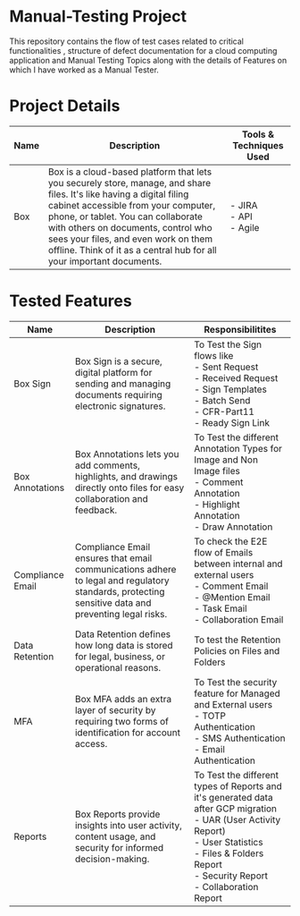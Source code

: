 # Manual-Testing Project
This repository contains the flow of test cases related to critical functionalities , structure of defect documentation for a cloud computing application and Manual Testing Topics along with the details of Features on which I have worked as a Manual Tester.

# Project Details
|  Name | Description | Tools & Techniques Used |
|----------|----------|----------|
| Box | Box is a cloud-based platform that lets you securely store, manage, and share files. It's like having a digital filing cabinet accessible from your computer, phone, or tablet. You can collaborate with others on documents, control who sees your files, and even work on them offline. Think of it as a central hub for all your important documents. | - JIRA <br> - API <br> - Agile|
# Tested Features
|  Name | Description | Responsibilitites |
|----------|----------|----------|
| Box Sign | Box Sign is a secure, digital platform for sending and managing documents requiring electronic signatures. |To Test the Sign flows like <br> - Sent Request <br> - Received Request <br> - Sign Templates <br> - Batch Send <br> - CFR-Part11 <br> - Ready Sign Link |
| Box Annotations | Box Annotations lets you add comments, highlights, and drawings directly onto files for easy collaboration and feedback. |To Test the different Annotation Types for Image and Non Image files <br> - Comment Annotation <br> - Highlight Annotation <br> - Draw Annotation |
| Compliance Email | Compliance Email ensures that email communications adhere to legal and regulatory standards, protecting sensitive data and preventing legal risks. |To check the E2E flow of Emails between internal and external users <br>- Comment Email <br> - @Mention Email <br> - Task Email <br> - Collaboration Email|
| Data Retention | Data Retention defines how long data is stored for legal, business, or operational reasons. |To test the Retention Policies on Files and Folders|
| MFA | Box MFA adds an extra layer of security by requiring two forms of identification for account access. | To Test the security feature for Managed and External users <br> - TOTP Authentication <br> - SMS Authentication <br> - Email Authentication|
| Reports | Box Reports provide insights into user activity, content usage, and security for informed decision-making. |To Test the different types of Reports and it's generated data after GCP migration <br> - UAR (User Activity Report) <br> - User Statistics <br> - Files & Folders Report <br> - Security Report <br> - Collaboration Report|
